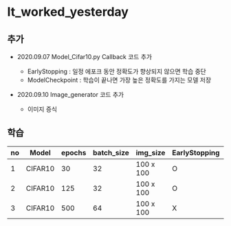 # It_worked_yesterday

## 추가
* 2020.09.07 Model_Cifar10.py Callback 코드 추가
  * EarlyStopping : 일정 에포크 동안 정확도가 향상되지 않으면 학습 중단
  * ModelCheckpoint : 학습이 끝나면 가장 높은 정확도를 가지는 모델 저장  

* 2020.09.10 Image_generator 코드 추가
  * 이미지 증식

## 학습
| no | Model | epochs | batch_size |   img_size   | EarlyStopping | EarlyStopping_patience | ModelCheckpoint | file_name(.h5) | val_loss | val_acc | test_acc |
|----|-------|--------|------------|--------------|---------------|------------------------|-----------------|----------------|----------|---------|----------|
| 1  | CIFAR10 | 30  | 32 | 100 x 100 | O | 3 | O | my_model | 1.0938 | 0.6433 | 5 / 5 |
| 2  | CIFAR10 | 125  | 32 | 100 x 100 | O | 25 | O | my_model_1 | 1.0038 | 0.6906 | 3 / 5 |
| 3  | CIFAR10 | 500  | 64 | 100 x 100 | X | X | O | my_model_2 | 1.0048 | 0.6973 | 5 / 5 |
